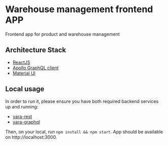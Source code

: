# Warehouse management frontend APP

Frontend app for product and warehouse management

## Architecture Stack
* [ReactJS](https://react.dev/)
* [Apollo GraphQL client](https://www.apollographql.com/docs/react/get-started/)
* [Material UI](https://mui.com/material-ui/)

## Local usage
In order to run it, please ensure you have both required backend services up and running:

* [yara-rest](https://github.com/ricardobaumann/yara-rest)
* [yara-graphql](https://github.com/ricardobaumann/yara-graphql)

Then, on your local, run `npm install && npm start`. App should be available on http://localhost:3000.